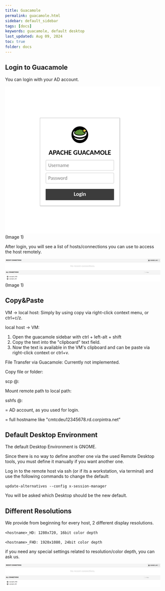 ```yaml
---
title: Guacamole
permalink: guacamole.html
sidebar: default_sidebar
tags: [docs]
keywords: guacamole, default desktop
last_updated: Aug 09, 2024
toc: true
folder: docs
---
```


## Login to Guacamole

You can login with your AD account.

![install-jammy](images/docs/guacamole/1.png)
(Image 1)

After login, you will see a list of hosts/connections you can use to access the host remotely.
 
![install-jammy](images/docs/guacamole/2.png)
(Image 1)


## Copy&Paste

VM -> local host: Simply by using copy via right-click context menu, or ctrl+c/z.


local host -> VM:
1. Open the guacamole sidebar with ctrl + left-alt + shift
2. Copy the text into the "clipboard" text field.
3. Now the text is available in the VM's clipboard and can be paste via right-click context or ctrl+v.


File Transfer via Guacamole: Currently not implemented.


Copy file or folder:

scp <username>@<FQDN>:<remote source path> <local target path>

Mount remote path to local path:

sshfs <username>@<FQDN>:<remote directory> <local directory>


<username> = AD account, as you used for login.

<FQDN> = full hostname like "cmtcdeu12345678.rd.corpintra.net"



## Default Desktop Environment

The default Desktop Environment is GNOME.

Since there is no way to define another one via the used Remote Desktop tools, you must define it manually if you want another one.


Log in to the remote host via ssh (or if its a workstation, via terminal) and use the following commands to change the default:

```update-alternatives --config x-session-manager```

You will be asked which Desktop should be the new default.



## Different Resolutions

We provide from beginning for every host, 2 different display resolutions.

```<hostname>_HD: 1280x720, 16bit color depth```

```<hostname>_FHD: 1920x1080, 24bit color depth```

if you need any special settings related to resolution/color depth, you can ask us.

![install-jammy](images/docs/guacamole/2.png)

